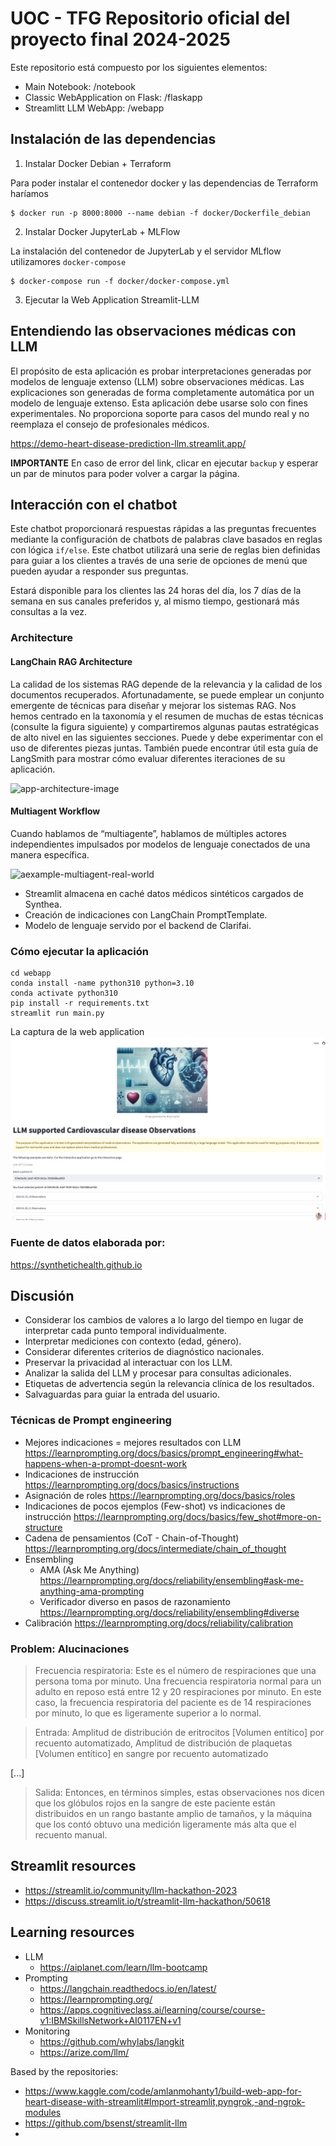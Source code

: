 # UOC - TFG Repositorio oficial del proyecto final 2024-2025

Este repositorio está compuesto por los siguientes elementos:

- Main Notebook: /notebook
- Classic WebApplication on Flask: /flaskapp
- Streamlitt LLM WebApp: /webapp

## Instalación de las dependencias

1. Instalar Docker Debian + Terraform

Para poder instalar el contenedor docker y las dependencias de Terraform haríamos

```
$ docker run -p 8000:8000 --name debian -f docker/Dockerfile_debian 
```

2. Instalar Docker JupyterLab + MLFlow

La instalación del contenedor de JupyterLab y el servidor MLflow utilizamores `docker-compose`

```
$ docker-compose run -f docker/docker-compose.yml
```

3.  Ejecutar la Web Application Streamlit-LLM

## Entendiendo las observaciones médicas con LLM

El propósito de esta aplicación es probar interpretaciones generadas por modelos de lenguaje extenso (LLM) sobre observaciones médicas.
Las explicaciones son generadas de forma completamente automática por un modelo de lenguaje extenso.
Esta aplicación debe usarse solo con fines experimentales.
No proporciona soporte para casos del mundo real y no reemplaza el consejo de profesionales médicos.

https://demo-heart-disease-prediction-llm.streamlit.app/

**IMPORTANTE**
En caso de error del link, clicar en ejecutar `backup` y esperar un par de minutos para poder volver a cargar la página.

## Interacción con el chatbot

Este chatbot proporcionará respuestas rápidas a las preguntas frecuentes mediante la configuración de chatbots de palabras clave basados ​​en reglas
con lógica `if/else`. Este chatbot utilizará una serie de reglas bien definidas para guiar a los clientes a través de una serie de opciones
de menú que pueden ayudar a responder sus preguntas.

Estará disponible para los clientes las 24 horas del día, los 7 días de la semana en sus canales preferidos y, al mismo tiempo,
gestionará más consultas a la vez.

### Architecture

#### LangChain RAG Architecture

La calidad de los sistemas RAG depende de la relevancia y la calidad de los documentos recuperados.
Afortunadamente, se puede emplear un conjunto emergente de técnicas para diseñar y mejorar los sistemas RAG.
Nos hemos centrado en la taxonomía y el resumen de muchas de estas técnicas (consulte la figura siguiente) y 
compartiremos algunas pautas estratégicas de alto nivel en las siguientes secciones. 
Puede y debe experimentar con el uso de diferentes piezas juntas. 
También puede encontrar útil esta guía de LangSmith para mostrar cómo evaluar diferentes iteraciones de su aplicación.

![app-architecture-image](static/RAG%20architecture.png)

#### Multiagent Workflow

Cuando hablamos de “multiagente”, hablamos de múltiples actores independientes impulsados ​​por modelos de lenguaje conectados de una manera específica.

![aexample-multiagent-real-world](static/langchain_multiagent_example%20architecture.png)


* Streamlit almacena en caché datos médicos sintéticos cargados de Synthea.
* Creación de indicaciones con LangChain PromptTemplate.
* Modelo de lenguaje servido por el backend de Clarifai.

### Cómo ejecutar la aplicación

```
cd webapp
conda install -name python310 python=3.10
conda activate python310
pip install -r requirements.txt
streamlit run main.py
```

La captura de la web application
![app-application-screenshot](static/llm-webapp-screenshot.png)

### Fuente de datos elaborada por:

https://synthetichealth.github.io

## Discusión

* Considerar los cambios de valores a lo largo del tiempo en lugar de interpretar cada punto temporal individualmente.
* Interpretar mediciones con contexto (edad, género).
* Considerar diferentes criterios de diagnóstico nacionales.
* Preservar la privacidad al interactuar con los LLM.
* Analizar la salida del LLM y procesar para consultas adicionales.
* Etiquetas de advertencia según la relevancia clínica de los resultados.
* Salvaguardas para guiar la entrada del usuario.

### Técnicas de Prompt engineering

* Mejores indicaciones = mejores resultados con LLM https://learnprompting.org/docs/basics/prompt_engineering#what-happens-when-a-prompt-doesnt-work
* Indicaciones de instrucción https://learnprompting.org/docs/basics/instructions
* Asignación de roles https://learnprompting.org/docs/basics/roles
* Indicaciones de pocos ejemplos (Few-shot) vs indicaciones de instrucción https://learnprompting.org/docs/basics/few_shot#more-on-structure
* Cadena de pensamientos (CoT - Chain-of-Thought) https://learnprompting.org/docs/intermediate/chain_of_thought
* Ensembling
    * AMA (Ask Me Anything) https://learnprompting.org/docs/reliability/ensembling#ask-me-anything-ama-prompting
    * Verificador diverso en pasos de razonamiento https://learnprompting.org/docs/reliability/ensembling#diverse
* Calibración https://learnprompting.org/docs/reliability/calibration

### Problem: Alucinaciones

> Frecuencia respiratoria: Este es el número de respiraciones que una persona toma por minuto. Una frecuencia respiratoria normal para un adulto en reposo está entre 12 y 20 respiraciones por minuto. En este caso, la frecuencia respiratoria del paciente es de 14 respiraciones por minuto, lo que es ligeramente superior a lo normal.

> Entrada: Amplitud de distribución de eritrocitos [Volumen entítico] por recuento automatizado, Amplitud de distribución de plaquetas [Volumen entítico] en sangre por recuento automatizado

[...]

> Salida: Entonces, en términos simples, estas observaciones nos dicen que los glóbulos rojos en la sangre de este paciente están distribuidos en un rango bastante amplio de tamaños, y la máquina que los contó obtuvo una medición ligeramente más alta que el recuento manual.

## Streamlit resources

* https://streamlit.io/community/llm-hackathon-2023
* https://discuss.streamlit.io/t/streamlit-llm-hackathon/50618

## Learning resources

* LLM
    * https://aiplanet.com/learn/llm-bootcamp
* Prompting
    * https://langchain.readthedocs.io/en/latest/
    * https://learnprompting.org/
    * https://apps.cognitiveclass.ai/learning/course/course-v1:IBMSkillsNetwork+AI0117EN+v1
* Monitoring
    * https://github.com/whylabs/langkit
    * https://arize.com/llm/

Based by the repositories:

- https://www.kaggle.com/code/amlanmohanty1/build-web-app-for-heart-disease-with-streamlit#Import-streamlit,pyngrok,-and-ngrok-modules
- https://github.com/bsenst/streamlit-llm
- 
